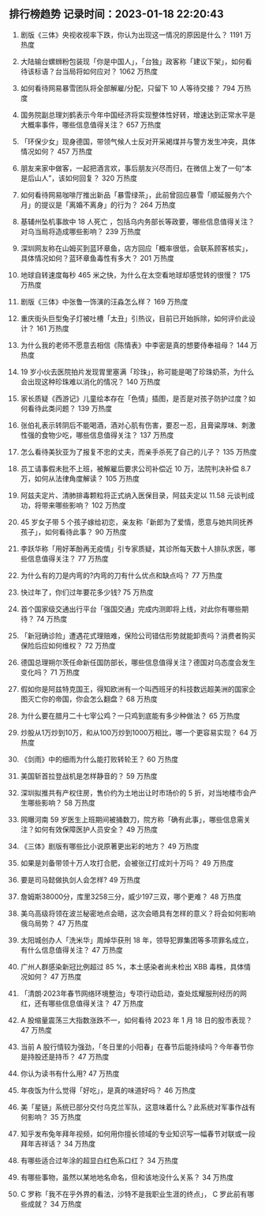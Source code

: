 
## 排行榜趋势 记录时间：2023-01-18 22:20:43
  
  1. 剧版《三体》央视收视率下跌，你认为出现这一情况的原因是什么？ 1191 万热度
    
  2. 大陆输台螺蛳粉包装现「你是中国人」，「台独」政客称「建议下架」，如何看待该标语？台当局将如何应对？ 1062 万热度
    
  3. 如何看待网易暴雪团队将全部解雇/分配，只留下 10 人等待交接？ 794 万热度
    
  4. 国务院副总理刘鹤表示今年中国经济将实现整体性好转，增速达到正常水平是大概率事件，哪些信息值得关注？ 657 万热度
    
  5. 「环保少女」现身德国，带领气候人士反对开采褐煤并与警方发生冲突，具体情况如何？ 457 万热度
    
  6. 朋友来家中做客，一起把酒言欢，事后朋友兴尽而归，在微信上发了一句“本是后山人”，该如何回复？ 320 万热度
    
  7. 如何看待网易咖啡厅推出新品「暴雪绿茶」，此前曾回应暴雪「顺延服务六个月」的提议是「离婚不离身」的行为？ 264 万热度
    
  8. 基辅州坠机事故中 18 人死亡 ，包括乌内务部长等政要，哪些信息值得关注？对乌当局将造成哪些影响？ 239 万热度
    
  9. 深圳网友称在山姆买到蓝环章鱼，店方回应「概率很低，会联系顾客核实」，具体情况如何？蓝环章鱼毒性有多大？ 201 万热度
    
  10. 地球自转速度每秒 465 米之快，为什么在太空看地球却感觉转的很慢？ 175 万热度
    
  11. 剧版《三体》中张鲁一饰演的汪淼怎么样？ 169 万热度
    
  12. 重庆街头巨型兔子灯被吐槽「太丑」引热议，目前已开始拆除，如何评价此设计？ 161 万热度
    
  13. 为什么我的老师不愿意去相信《陈情表》中李密是真的想要侍奉祖母？ 144 万热度
    
  14. 19 岁小伙去医院拍片发现胃里塞满「珍珠」，称可能是喝了珍珠奶茶，为什么会出现这种珍珠难以消化的情况？ 140 万热度
    
  15. 家长质疑《西游记》儿童绘本存在「色情」插图，是否是对孩子防护过度？如何看待此类问题？ 139 万热度
    
  16. 张伯礼表示转阴后不能喝酒，酒对心肌有伤害，要忍一忍，且膏粱厚味、刺激性强的食物少吃，哪些信息值得关注？ 137 万热度
    
  17. 怎么看待美狄亚为了报复不忠的丈夫，而亲手杀死了自己的儿子？ 135 万热度
    
  18. 员工请事假未批不上班，被解雇后要求公司补偿近 10 万，法院判决补偿 8.7 万，如何从法律角度解读？ 105 万热度
    
  19. 阿兹夫定片、清肺排毒颗粒将正式纳入医保目录，阿兹夫定以 11.58 元谈判成功，将带来哪些影响？ 102 万热度
    
  20. 45 岁女子带 5 个孩子嫁给初恋，亲友称「新郎为了爱情，愿意与她共同抚养孩子」，如何看待此事？ 90 万热度
    
  21. 李跃华称「用好苯酚再无疫情」引专家质疑，其诊所每天数十人排队求医，哪些信息值得关注？ 77 万热度
    
  22. 为什么有的刀是内弯的?内弯的刀有什么优点和缺点吗？ 77 万热度
    
  23. 快过年了，你们过年要花多少钱? 75 万热度
    
  24. 首个国家级交通出行平台「强国交通」完成内测即将上线，对此你有哪些期待？ 74 万热度
    
  25. 「新冠确诊险」遭遇花式理赔难，保险公司错估形势就能卸责吗？消费者购买保险后应如何维权？ 72 万热度
    
  26. 德国总理朔尔茨任命新任国防部长，哪些信息值得关注？德国对乌态度会发生变化吗？ 71 万热度
    
  27. 假如你是阿兹特克国王，得知欧洲有一个叫西班牙的科技数远超美洲的国家企图灭亡你的帝国，你会怎么翻盘？ 68 万热度
    
  28. 为什么要在腊月二十七宰公鸡？一只鸡到底能有多少种做法？ 65 万热度
    
  29. 炒股从1万炒到10万，和从100万炒到1000万相比，哪一个更容易实现？ 64 万热度
    
  30. 《剑雨》中的细雨为什么能打败转轮王？ 60 万热度
    
  31. 美国斩首拉登战机是怎样静音的？ 59 万热度
    
  32. 深圳拟推共有产权住房，售价约为土地出让时市场价的 5 折，对当地楼市会产生哪些影响？ 58 万热度
    
  33. 网曝河南 59 岁医生上班期间被捅数刀，院方称「确有此事」，哪些信息需关注？如何有效保障医护人员安全？ 49 万热度
    
  34. 《三体》剧版有哪些比小说原著更出彩的地方？ 49 万热度
    
  35. 如果是刘备带领十万人攻打合肥，会被张辽打成刘十万吗？ 49 万热度
    
  36. 要是司马懿做执剑人会怎样? 49 万热度
    
  37. 詹姆斯38000分，库里3258三分，威少197三双，哪个更难？ 48 万热度
    
  38. 美乌高级将领在波兰秘密地点会晤，这次会晤具有怎样的意义？将会如何影响俄乌局势？ 47 万热度
    
  39. 太阳城创办人「洗米华」周焯华获刑 18 年，领导犯罪集团等多项罪名成立，有什么信息值得关注？ 47 万热度
    
  40. 广州人群感染新冠比例超过 85 %，本土感染者尚未检出 XBB 毒株，具体情况如何？ 47 万热度
    
  41. 「清朗·2023年春节网络环境整治」专项行动启动，查处炫耀服刑经历的网红，还有哪些信息值得关注？ 47 万热度
    
  42. A 股缩量震荡三大指数涨跌不一，如何看待 2023 年 1 月 18 日的股市表现？ 47 万热度
    
  43. 当前 A 股行情较为强劲，「冬日里的小阳春」在春节后能持续吗？今年春节你是持股还是持币？ 47 万热度
    
  44. 你认为读书有什么用? 47 万热度
    
  45. 年夜饭为什么觉得「好吃」，是真的味道好吗？ 46 万热度
    
  46. 美「星链」系统已部分交付乌克兰军队，这意味着什么？此系统对军事作战有何影响？ 35 万热度
    
  47. 知乎发布兔年拜年视频，如何用你擅长领域的专业知识写一幅春节对联或一段拜年吉祥话？ 34 万热度
    
  48. 有哪些适合过年涂的超显白红色系口红？ 34 万热度
    
  49. 有哪些事物，虽然以某地地名命名，但和该地没什么关系？ 34 万热度
    
  50. C 罗称「我不在乎外界的看法，沙特不是我职业生涯的终点」， C 罗此前有哪些成就？ 34 万热度
    